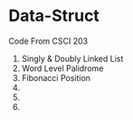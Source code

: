 # Data-Struct
Code From CSCI 203

<ol> 
  <li> Singly & Doubly Linked List </li>
  <li> Word Level Palidrome</li>
  <li> Fibonacci Position</li>
  <li> </li>
  <li> </li>
  <li> </li>
</ol>
